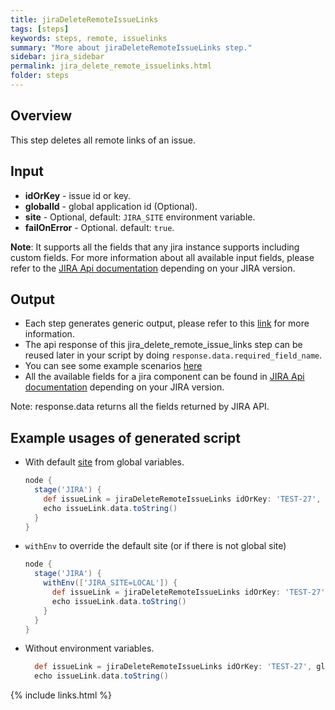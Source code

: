 ```yaml
---
title: jiraDeleteRemoteIssueLinks
tags: [steps]
keywords: steps, remote, issuelinks
summary: "More about jiraDeleteRemoteIssueLinks step."
sidebar: jira_sidebar
permalink: jira_delete_remote_issuelinks.html
folder: steps
---
```


## Overview

This step deletes all remote links of an issue.

## Input

* **idOrKey** - issue id or key.
* **globalId** - global application id (Optional).
* **site** - Optional, default: `JIRA_SITE` environment variable.
* **failOnError** - Optional. default: `true`.

**Note**: It supports all the fields that any jira instance supports including custom fields. For more information about all available input fields, please refer to the [JIRA Api documentation](https://docs.atlassian.com/jira/REST/) depending on your JIRA version.

## Output

* Each step generates generic output, please refer to this [link](config.html#common-response--error-handling) for more information.
* The api response of this jira_delete_remote_issue_links step can be reused later in your script by doing `response.data.required_field_name`.
* You can see some example scenarios [here](https://jenkinsci.github.io/jira-steps-plugin/common_usages.html)
* All the available fields for a jira component can be found in [JIRA Api documentation](https://docs.atlassian.com/jira/REST/) depending on your JIRA version.

Note: response.data returns all the fields returned by JIRA API.

## Example usages of generated script

* With default [site](config#environment-variables) from global variables.

  ```groovy
  node {
    stage('JIRA') {
      def issueLink = jiraDeleteRemoteIssueLinks idOrKey: 'TEST-27', globalId: '10000'
      echo issueLink.data.toString()
    }
  }
  ```
* `withEnv` to override the default site (or if there is not global site)

  ```groovy
  node {
    stage('JIRA') {
      withEnv(['JIRA_SITE=LOCAL']) {
        def issueLink = jiraDeleteRemoteIssueLinks idOrKey: 'TEST-27', globalId: '10000'
        echo issueLink.data.toString()
      }
    }
  }
  ```
* Without environment variables.

  ```groovy
    def issueLink = jiraDeleteRemoteIssueLinks idOrKey: 'TEST-27', globalId: '10000', site: 'LOCAL', failOnError: false
    echo issueLink.data.toString()
  ```

{% include links.html %}

